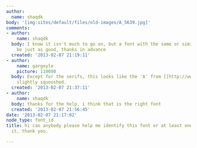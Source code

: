 ```yaml
---
author:
  name: shaqdk
body: '[img:sites/default/files/old-images/A_5639.jpg]'
comments:
- author:
    name: shaqdk
  body: I know it isn't much to go on, but a font with the same or similar feel would
    be just as good, thanks in advance
  created: '2013-02-07 21:19:11'
- author:
    name: gargoyle
    picture: 110090
  body: Except for the serifs, this looks like the 'A' from [[http://www.myfonts.com/fonts/ef/gandalf/|Gandalf]],
    slightly squooshed.
  created: '2013-02-07 21:37:11'
- author:
    name: shaqdk
  body: thanks for the help, i think that is the right font
  created: '2013-02-07 21:56:45'
date: '2013-02-07 21:17:02'
node_type: font_id
title: hi can anybody please help me identify this font or at least one similar to
  it, thank you.

---
```

